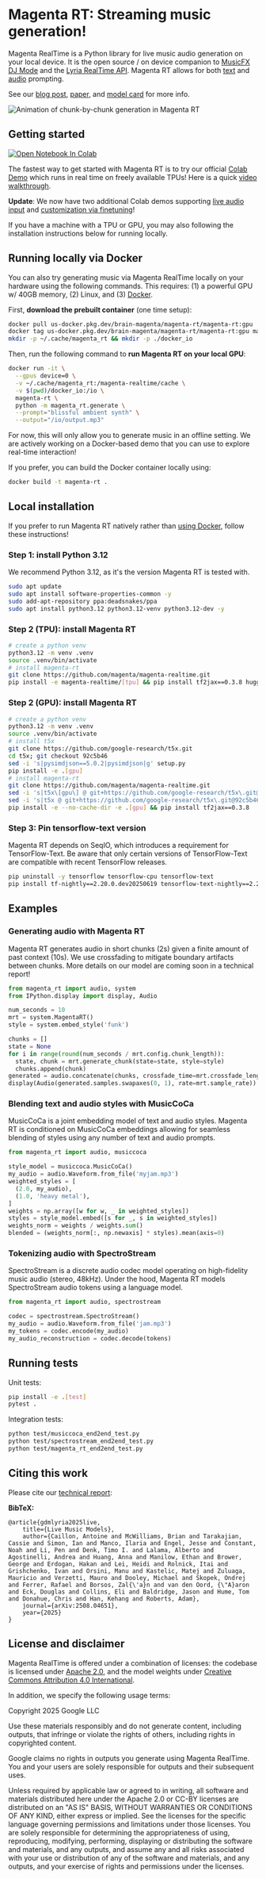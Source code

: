 # Magenta RT: Streaming music generation!

Magenta RealTime is a Python library for live music audio generation on your
local device. It is the open source / on device companion to
[MusicFX DJ Mode](https://labs.google/fx/tools/music-fx-dj) and the
[Lyria RealTime API](https://ai.google.dev/gemini-api/docs/music-generation).
Magenta RT allows for both [text](https://www.youtube.com/watch?v=Ae1Kz2zmh9M)
and [audio](https://www.youtube.com/watch?v=vHIf2UKXmp4) prompting.

See our
[blog post](https://g.co/magenta/rt),
[paper](https://arxiv.org/abs/2508.04651), and
[model card](https://github.com/magenta/magenta-realtime/blob/main/MODEL.md) for
more info.

![Animation of chunk-by-chunk generation in Magenta RT](notebooks/diagram.gif)

## Getting started

<a target="_blank" href="https://colab.research.google.com/github/magenta/magenta-realtime/blob/main/notebooks/Magenta_RT_Demo.ipynb">
  <img src="https://colab.research.google.com/assets/colab-badge.svg" alt="Open Notebook In Colab"/>
</a>

The fastest way to get started with Magenta RT is to try our official
[Colab Demo](https://colab.research.google.com/github/magenta/magenta-realtime/blob/main/notebooks/Magenta_RT_Demo.ipynb)
which runs in real time on freely available TPUs! Here is a quick
[video walkthrough](https://www.youtube.com/watch?v=SVTuEdeepVs).

**Update**: We now have two additional Colab demos supporting
[live audio input](https://colab.research.google.com/github/magenta/magenta-realtime/blob/main/notebooks/Magenta_RT_Audio_Injection.ipynb)
and [customization via finetuning](https://colab.research.google.com/github/magenta/magenta-realtime/blob/main/notebooks/Magenta_RT_Finetune.ipynb)!

If you have a machine with a TPU or GPU, you may also following the installation
instructions below for running locally.

## Running locally via Docker

You can also try generating music via Magenta RealTime locally on your hardware
using the following commands. This requires: (1) a powerful GPU w/ 40GB memory,
(2) Linux, and (3) [Docker](https://www.docker.com/get-started/).

First, **download the prebuilt container** (one time setup):

```sh
docker pull us-docker.pkg.dev/brain-magenta/magenta-rt/magenta-rt:gpu
docker tag us-docker.pkg.dev/brain-magenta/magenta-rt/magenta-rt:gpu magenta-rt
mkdir -p ~/.cache/magenta_rt && mkdir -p ./docker_io
```

Then, run the following command to **run Magenta RT on your local GPU**:

```sh
docker run -it \
  --gpus device=0 \
  -v ~/.cache/magenta_rt:/magenta-realtime/cache \
  -v $(pwd)/docker_io:/io \
  magenta-rt \
  python -m magenta_rt.generate \
  --prompt="blissful ambient synth" \
  --output="/io/output.mp3"
```

For now, this will only allow you to generate music in an offline setting. We
are actively working on a Docker-based demo that you can use to explore
real-time interaction!

If you prefer, you can build the Docker container locally using:

```sh
docker build -t magenta-rt .
```

## Local installation

If you prefer to run Magenta RT natively rather than
[using Docker](#running-locally-via-docker), follow these instructions!

### Step 1: install Python 3.12

We recommend Python 3.12, as it's the version Magenta RT is tested with.

```sh
sudo apt update
sudo apt install software-properties-common -y
sudo add-apt-repository ppa:deadsnakes/ppa
sudo apt install python3.12 python3.12-venv python3.12-dev -y
```

### Step 2 (TPU): install Magenta RT

```sh
# create a python venv
python3.12 -m venv .venv
source .venv/bin/activate
# install magenta-rt
git clone https://github.com/magenta/magenta-realtime.git
pip install -e magenta-realtime/[tpu] && pip install tf2jax==0.3.8 huggingface_hub
```
### Step 2 (GPU): install Magenta RT

```sh
# create a python venv
python3.12 -m venv .venv
source .venv/bin/activate
# install t5x
git clone https://github.com/google-research/t5x.git
cd t5x; git checkout 92c5b46
sed -i 's|pysimdjson==5.0.2|pysimdjson|g' setup.py
pip install -e .[gpu]
# install magenta-rt
git clone https://github.com/magenta/magenta-realtime.git
sed -i 's|t5x\[gpu\] @ git+https://github.com/google-research/t5x\.git@92c5b46|t5x[gpu]|g' pyproject.toml
sed -i 's|t5x @ git+https://github.com/google-research/t5x\.git@92c5b46|t5x|g' pyproject.toml
pip install -e --no-cache-dir -e .[gpu] && pip install tf2jax==0.3.8
```

### Step 3: Pin tensorflow-text version
Magenta RT depends on SeqIO, which introduces a requirement for TensorFlow-Text.
Be aware that only certain versions of TensorFlow-Text are compatible with
recent TensorFlow releases.

```sh
pip uninstall -y tensorflow tensorflow-cpu tensorflow-text
pip install tf-nightly==2.20.0.dev20250619 tensorflow-text-nightly==2.20.0.dev20250316
```

## Examples

### Generating audio with Magenta RT

Magenta RT generates audio in short chunks (2s) given a finite amount of past
context (10s). We use crossfading to mitigate boundary artifacts between chunks.
More details on our model are coming soon in a technical report!

```py
from magenta_rt import audio, system
from IPython.display import display, Audio

num_seconds = 10
mrt = system.MagentaRT()
style = system.embed_style('funk')

chunks = []
state = None
for i in range(round(num_seconds / mrt.config.chunk_length)):
  state, chunk = mrt.generate_chunk(state=state, style=style)
  chunks.append(chunk)
generated = audio.concatenate(chunks, crossfade_time=mrt.crossfade_length)
display(Audio(generated.samples.swapaxes(0, 1), rate=mrt.sample_rate))
```

### Blending text and audio styles with MusicCoCa

MusicCoCa is a joint embedding model of text and audio styles. Magenta RT is
conditioned on MusicCoCa embeddings allowing for seamless blending of styles
using any number of text and audio prompts.

```py
from magenta_rt import audio, musiccoca

style_model = musiccoca.MusicCoCa()
my_audio = audio.Waveform.from_file('myjam.mp3')
weighted_styles = [
  (2.0, my_audio),
  (1.0, 'heavy metal'),
]
weights = np.array([w for w, _ in weighted_styles])
styles = style_model.embed([s for _, s in weighted_styles])
weights_norm = weights / weights.sum()
blended = (weights_norm[:, np.newaxis] * styles).mean(axis=0)
```

### Tokenizing audio with SpectroStream

SpectroStream is a discrete audio codec model operating on high-fidelity music
audio (stereo, 48kHz). Under the hood, Magenta RT models SpectroStream audio
tokens using a language model.

```py
from magenta_rt import audio, spectrostream

codec = spectrostream.SpectroStream()
my_audio = audio.Waveform.from_file('jam.mp3')
my_tokens = codec.encode(my_audio)
my_audio_reconstruction = codec.decode(tokens)
```

## Running tests

Unit tests:

```sh
pip install -e .[test]
pytest .
```

Integration tests:

```sh
python test/musiccoca_end2end_test.py
python test/spectrostream_end2end_test.py
python test/magenta_rt_end2end_test.py
```

## Citing this work

Please cite our [technical report](https://arxiv.org/abs/2508.04651):

**BibTeX:**

```
@article{gdmlyria2025live,
    title={Live Music Models},
    author={Caillon, Antoine and McWilliams, Brian and Tarakajian, Cassie and Simon, Ian and Manco, Ilaria and Engel, Jesse and Constant, Noah and Li, Pen and Denk, Timo I. and Lalama, Alberto and Agostinelli, Andrea and Huang, Anna and Manilow, Ethan and Brower, George and Erdogan, Hakan and Lei, Heidi and Rolnick, Itai and Grishchenko, Ivan and Orsini, Manu and Kastelic, Matej and Zuluaga, Mauricio and Verzetti, Mauro and Dooley, Michael and Skopek, Ondrej and Ferrer, Rafael and Borsos, Zal{\'a}n and van den Oord, {\"A}aron and Eck, Douglas and Collins, Eli and Baldridge, Jason and Hume, Tom and Donahue, Chris and Han, Kehang and Roberts, Adam},
    journal={arXiv:2508.04651},
    year={2025}
}
```

## License and disclaimer

Magenta RealTime is offered under a combination of licenses: the codebase is
licensed under
[Apache 2.0](https://github.com/magenta/magenta-realtime/blob/main/LICENSE),
and the model weights under
[Creative Commons Attribution 4.0 International](https://creativecommons.org/licenses/by/4.0/legalcode).

In addition, we specify the following usage terms:

Copyright 2025 Google LLC

Use these materials responsibly and do not generate content, including outputs,
that infringe or violate the rights of others, including rights in copyrighted
content.

Google claims no rights in outputs you generate using Magenta RealTime. You and
your users are solely responsible for outputs and their subsequent uses.

Unless required by applicable law or agreed to in writing, all software and
materials distributed here under the Apache 2.0 or CC-BY licenses are
distributed on an "AS IS" BASIS, WITHOUT WARRANTIES OR CONDITIONS OF ANY KIND,
either express or implied. See the licenses for the specific language governing
permissions and limitations under those licenses. You are solely responsible for
determining the appropriateness of using, reproducing, modifying, performing,
displaying or distributing the software and materials, and any outputs, and
assume any and all risks associated with your use or distribution of any of the
software and materials, and any outputs, and your exercise of rights and
permissions under the licenses.
